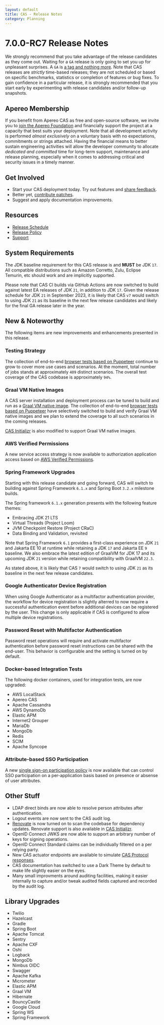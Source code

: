 ```yaml
---
layout: default
title: CAS - Release Notes
category: Planning
---
```


# 7.0.0-RC7 Release Notes

We strongly recommend that you take advantage of the release candidates as they come out. Waiting for a `GA` release is only going to set
you up for unpleasant surprises. A `GA` is [a tag and nothing more](https://apereo.github.io/2017/03/08/the-myth-of-ga-rel/). Note
that CAS releases are *strictly* time-based releases; they are not scheduled or based on specific benchmarks,
statistics or completion of features or bug fixes. To gain confidence in a particular
release, it is strongly recommended that you start early by experimenting with release candidates and/or follow-up snapshots.

## Apereo Membership

If you benefit from Apereo CAS as free and open-source software, we invite you
to [join the Apereo Foundation](https://www.apereo.org/content/apereo-membership)
and financially support the project at a capacity that best suits your deployment. Note that all development activity is performed
*almost exclusively* on a voluntary basis with no expectations, commitments or strings attached. Having the financial means to better
sustain engineering activities will allow the developer community to allocate *dedicated and committed* time for long-term support,
maintenance and release planning, especially when it comes to addressing critical and security issues in a timely manner.

## Get Involved

- Start your CAS deployment today. Try out features and [share feedback](/cas/Mailing-Lists.html).
- Better yet, [contribute patches](/cas/developer/Contributor-Guidelines.html).
- Suggest and apply documentation improvements.

## Resources

- [Release Schedule](https://github.com/apereo/cas/milestones)
- [Release Policy](/cas/developer/Release-Policy.html)
- [Support](https://apereo.github.io/cas/Support.html)

## System Requirements

The JDK baseline requirement for this CAS release is and **MUST** be JDK `17`. All compatible distributions
such as Amazon Corretto, Zulu, Eclipse Temurin, etc should work and are implicitly supported.

Please note that CAS CI builds via GitHub Actions are now switched to build against latest EA releases of JDK `21`, in addition to JDK `17`.
Given the release schedule for JDK `21` in September 2023, it is likely that CAS `v7` would switch to using JDK `21` as its baseline
in the next few release candidates and likely for the final GA release later in the year.

## New & Noteworthy

The following items are new improvements and enhancements presented in this release.

### Testing Strategy

The collection of end-to-end [browser tests based on Puppeteer](../developer/Test-Process.html) continue to grow to cover more use cases
and scenarios. At the moment, total number of jobs stands at approximately `409` distinct scenarios. The overall
test coverage of the CAS codebase is approximately `94%`.

### Graal VM Native Images

A CAS server installation and deployment process can be tuned to build and run 
as a [Graal VM native image](../installation/GraalVM-NativeImage-Installation.html). 
The collection of end-to-end [browser tests based on Puppeteer](../developer/Test-Process.html) have selectively switched
to build and verify Graal VM native images and we plan to extend the coverage to all such scenarios in the coming releases.

[CAS Initializr](../installation/WAR-Overlay-Initializr.html) is also modified to support Graal VM native images.

### AWS Verified Permissions

A new service access strategy is now available to authorization application access based on 
[AWS Verified Permissions](../services/Service-Access-Strategy-AWS-VerifiedPermissions.html).
 
### Spring Framework Upgrades

Starting with this release candidate and going forward, CAS will switch to building against Spring Framework `6.1.x`
and Spring Boot `3.2.x` milestone builds.

The Spring framework `6.1.x` generation presents with the following feature themes:

- Embracing JDK 21 LTS
- Virtual Threads (Project Loom)
- JVM Checkpoint Restore (Project CRaC)
- Data Binding and Validation, revisited

Note that Spring Framework `6.1` provides a first-class experience on JDK `21` and Jakarta EE 10 at 
runtime while retaining a JDK `17` and Jakarta EE `9` baseline. We also embrace the latest edition of 
GraalVM for JDK 17 and its upcoming JDK `21` version while retaining compatibility with GraalVM `22.3`.

As stated above, it is likely that CAS `7` would switch to using JDK `21` as its baseline
in the next few release candidates. 

### Google Authenticator Device Registration

When using Google Authenticator as a multifactor authentication provider, the workflow for device registration
is slightly alterred to now require a successful authentication event before additional devices can be registered
by the user. This change is only applicable if CAS is configured to allow multiple device registrations.

### Password Reset with Multifactor Authentication

Password reset operations will require and activate multifactor authentication before
password reset instructions can be shared with the end-user. This behavior is configurable 
and the setting is turned on by default.

### Docker-based Integration Tests

The following docker containers, used for integration tests, are now upgraded:

- AWS LocalStack
- Apereo CAS
- Apache Cassandra
- AWS DynamoDb
- Elastic APM
- Internet2 Grouper
- MariaDb
- MongoDb
- Redis
- SCIM
- Apache Syncope
      
### Attribute-based SSO Participation

A new [single sign-on participation policy](../services/Configuring-Service-SSO-Policy.html) is now available
that can control SSO participation on a per-application basis based on presence or absense of user attributes. 

## Other Stuff

- LDAP direct binds are now able to resolve person attributes after authentication.
- Logout events are now sent to the CAS audit log.
- [Renovate](https://docs.renovatebot.com/) is now turned on to scan the codebase for dependency updates. Renovate support is also available in [CAS Initializr](../installation/WAR-Overlay-Initializr.html).
- OpenID Connect JWKS are now able to support an arbitrary number of keys for signing operations.
- OpenID Connect Standard claims can be individually filtered on a per relying party.
- New CAS actuator endpoints are available to simulate [CAS Protocol responses](../protocol/CAS-Protocol.html).
- CAS documentation has switched to use a Dark Theme by default to make life slightly easier on the eyes.
- Many small improvments around auditing facilities, making it easier internally to capture and/or tweak audited fields captured and recorded by the audit log.

## Library Upgrades

- Twilio
- Hazelcast
- Gradle
- Spring Boot
- Apache Tomcat
- Sentry
- Apache CXF
- Oshi
- Logback
- MongoDb
- Nimbus OIDC
- Swagger
- Apache Kafka
- Micrometer
- Elastic APM
- Graal VM
- Hibernate
- BouncyCastle
- Google Cloud
- Spring WS
- Spring Framework
